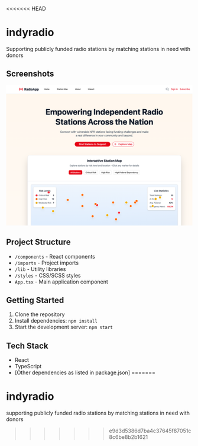 <<<<<<< HEAD
# indyradio

Supporting publicly funded radio stations by matching stations in need with donors

## Screenshots

![Indy Radio Interface](docs/screenshots/frontpagev1screengrab.png)

## Project Structure

- `/components` - React components
- `/imports` - Project imports
- `/lib` - Utility libraries
- `/styles` - CSS/SCSS styles
- `App.tsx` - Main application component

## Getting Started

1. Clone the repository
2. Install dependencies: `npm install`
3. Start the development server: `npm start`

## Tech Stack

- React
- TypeScript
- [Other dependencies as listed in package.json]
=======
# indyradio
supporting publicly funded radio stations by matching stations in need with donors
>>>>>>> e9d3d5386d7ba4c37645f87051c8c6be8b2b1621
